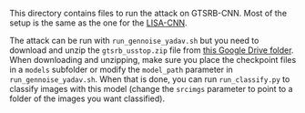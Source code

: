 This directory contains files to run the attack on GTSRB-CNN. Most of the setup is the same as the one for the [LISA-CNN](https://github.com/evtimovi/robust_physical_perturbations/tree/master/lisa-cnn-attack). 

The attack can be run with `run_gennoise_yadav.sh` but you need to download and unzip the `gtsrb_usstop.zip` file from [this Google Drive folder](https://drive.google.com/drive/u/1/folders/1DbsJtE6KT3J15TzcCoVrvoHeCVHhSxtc). When downloading and unzipping, make sure you place the checkpoint files in a `models` subfolder or modify the `model_path` parameter in `run_gennoise_yadav.sh`. When that is done, you can run `run_classify.py` to classify images with this model (change the `srcimgs` parameter to point to a folder of the images you want classified). 